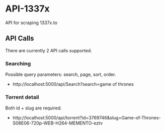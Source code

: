 # API-1337x
API for scraping 1337x.to

## API Calls
There are currently 2 API calls supported.

### Searching
Possible query parameters: search, page, sort, order.

- http://localhost:5000/api/Search?search=game of thrones
 
### Torrent detail
Both id + slug are required.

- http://localhost:5000/api/torrent?id=3769746&slug=Game-of-Thrones-S08E06-720p-WEB-H264-MEMENTO-eztv
